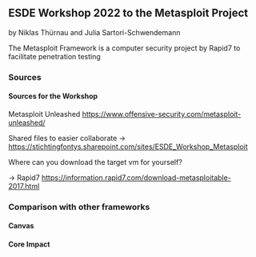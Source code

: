 ## ESDE Workshop 2022 to the Metasploit Project
by Niklas Thürnau and Julia Sartori-Schwendemann

The Metasploit Framework is a computer security project by Rapid7 to facilitate penetration testing

### Sources

#### Sources for the Workshop

Metasploit Unleashed https://www.offensive-security.com/metasploit-unleashed/

Shared files to easier collaborate
-> https://stichtingfontys.sharepoint.com/sites/ESDE_Workshop_Metasploit

Where can you download the target vm for yourself? 

-> Rapid7 https://information.rapid7.com/download-metasploitable-2017.html

### Comparison with other frameworks

#### Canvas

#### Core Impact

